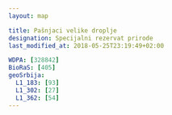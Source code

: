 ```yaml
---
layout: map

title: Pašnjaci velike droplje
designation: Specijalni rezervat prirode
last_modified_at: 2018-05-25T23:19:49+02:00

WDPA: [328842]
BioRaS: [405]
geoSrbija:
  L1_183: [93]
  L1_302: [27]
  L1_362: [54]
---
```

